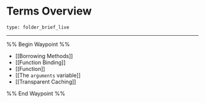 # Terms Overview
 
```ccard
type: folder_brief_live
```
 
---

%% Begin Waypoint %%
- [[Borrowing Methods]]
- [[Function Binding]]
- [[Function]]
- [[The `arguments` variable]]
- [[Transparent Caching]]

%% End Waypoint %%